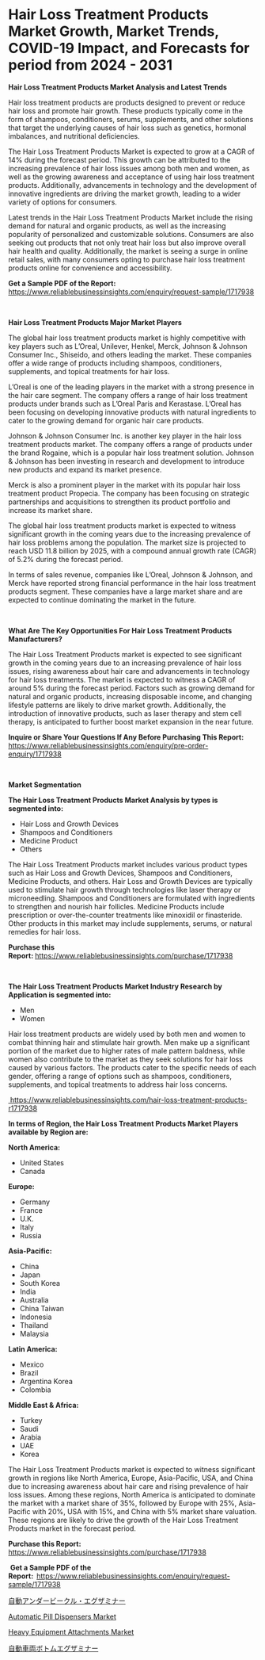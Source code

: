 <p><h1>Hair Loss Treatment Products Market Growth, Market Trends, COVID-19 Impact, and Forecasts for period from 2024 - 2031</h1></p><p><strong>Hair Loss Treatment Products Market Analysis and Latest Trends</strong></p>
<p><p>Hair loss treatment products are products designed to prevent or reduce hair loss and promote hair growth. These products typically come in the form of shampoos, conditioners, serums, supplements, and other solutions that target the underlying causes of hair loss such as genetics, hormonal imbalances, and nutritional deficiencies.</p><p>The Hair Loss Treatment Products Market is expected to grow at a CAGR of 14% during the forecast period. This growth can be attributed to the increasing prevalence of hair loss issues among both men and women, as well as the growing awareness and acceptance of using hair loss treatment products. Additionally, advancements in technology and the development of innovative ingredients are driving the market growth, leading to a wider variety of options for consumers.</p><p>Latest trends in the Hair Loss Treatment Products Market include the rising demand for natural and organic products, as well as the increasing popularity of personalized and customizable solutions. Consumers are also seeking out products that not only treat hair loss but also improve overall hair health and quality. Additionally, the market is seeing a surge in online retail sales, with many consumers opting to purchase hair loss treatment products online for convenience and accessibility.</p></p>
<p><strong>Get a Sample PDF of the Report:&nbsp;</strong> <a href="https://www.reliablebusinessinsights.com/enquiry/request-sample/1717938">https://www.reliablebusinessinsights.com/enquiry/request-sample/1717938</a></p>
<p>&nbsp;</p>
<p><strong>Hair Loss Treatment Products Major Market Players</strong></p>
<p><p>The global hair loss treatment products market is highly competitive with key players such as L’Oreal, Unilever, Henkel, Merck, Johnson & Johnson Consumer Inc., Shiseido, and others leading the market. These companies offer a wide range of products including shampoos, conditioners, supplements, and topical treatments for hair loss.</p><p>L’Oreal is one of the leading players in the market with a strong presence in the hair care segment. The company offers a range of hair loss treatment products under brands such as L’Oreal Paris and Kerastase. L’Oreal has been focusing on developing innovative products with natural ingredients to cater to the growing demand for organic hair care products.</p><p>Johnson & Johnson Consumer Inc. is another key player in the hair loss treatment products market. The company offers a range of products under the brand Rogaine, which is a popular hair loss treatment solution. Johnson & Johnson has been investing in research and development to introduce new products and expand its market presence.</p><p>Merck is also a prominent player in the market with its popular hair loss treatment product Propecia. The company has been focusing on strategic partnerships and acquisitions to strengthen its product portfolio and increase its market share.</p><p>The global hair loss treatment products market is expected to witness significant growth in the coming years due to the increasing prevalence of hair loss problems among the population. The market size is projected to reach USD 11.8 billion by 2025, with a compound annual growth rate (CAGR) of 5.2% during the forecast period.</p><p>In terms of sales revenue, companies like L’Oreal, Johnson & Johnson, and Merck have reported strong financial performance in the hair loss treatment products segment. These companies have a large market share and are expected to continue dominating the market in the future.</p></p>
<p>&nbsp;</p>
<p><strong>What Are The Key Opportunities For Hair Loss Treatment Products Manufacturers?</strong></p>
<p><p>The Hair Loss Treatment Products market is expected to see significant growth in the coming years due to an increasing prevalence of hair loss issues, rising awareness about hair care and advancements in technology for hair loss treatments. The market is expected to witness a CAGR of around 5% during the forecast period. Factors such as growing demand for natural and organic products, increasing disposable income, and changing lifestyle patterns are likely to drive market growth. Additionally, the introduction of innovative products, such as laser therapy and stem cell therapy, is anticipated to further boost market expansion in the near future.</p></p>
<p><strong>Inquire or Share Your Questions If Any Before Purchasing This Report:</strong> <a href="https://www.reliablebusinessinsights.com/enquiry/pre-order-enquiry/1717938">https://www.reliablebusinessinsights.com/enquiry/pre-order-enquiry/1717938</a></p>
<p>&nbsp;</p>
<p><strong>Market Segmentation</strong></p>
<p><strong>The Hair Loss Treatment Products Market Analysis by types is segmented into:</strong></p>
<p><ul><li>Hair Loss and Growth Devices</li><li>Shampoos and Conditioners</li><li>Medicine Product</li><li>Others</li></ul></p>
<p><p>The Hair Loss Treatment Products market includes various product types such as Hair Loss and Growth Devices, Shampoos and Conditioners, Medicine Products, and others. Hair Loss and Growth Devices are typically used to stimulate hair growth through technologies like laser therapy or microneedling. Shampoos and Conditioners are formulated with ingredients to strengthen and nourish hair follicles. Medicine Products include prescription or over-the-counter treatments like minoxidil or finasteride. Other products in this market may include supplements, serums, or natural remedies for hair loss.</p></p>
<p><strong>Purchase this Report:&nbsp;</strong><a href="https://www.reliablebusinessinsights.com/purchase/1717938">https://www.reliablebusinessinsights.com/purchase/1717938</a></p>
<p>&nbsp;</p>
<p><strong>The Hair Loss Treatment Products Market Industry Research by Application is segmented into:</strong></p>
<p><ul><li>Men</li><li>Women</li></ul></p>
<p><p>Hair loss treatment products are widely used by both men and women to combat thinning hair and stimulate hair growth. Men make up a significant portion of the market due to higher rates of male pattern baldness, while women also contribute to the market as they seek solutions for hair loss caused by various factors. The products cater to the specific needs of each gender, offering a range of options such as shampoos, conditioners, supplements, and topical treatments to address hair loss concerns.</p></p>
<p><a href="https://www.reliablebusinessinsights.com/hair-loss-treatment-products-r1717938">&nbsp;https://www.reliablebusinessinsights.com/hair-loss-treatment-products-r1717938</a></p>
<p><strong>In terms of Region, the Hair Loss Treatment Products Market Players available by Region are:</strong></p>
<p>
    <p> <strong> North America: </strong>
        <ul>
            <li>United States</li>
            <li>Canada</li>
        </ul>
        </p> 
    <p> <strong> Europe: </strong>
        <ul>
            <li>Germany</li>
            <li>France</li>
            <li>U.K.</li>
            <li>Italy</li>
            <li>Russia</li>
        </ul>
        </p> 
    <p> <strong> Asia-Pacific: </strong>
        <ul>
            <li>China</li>
            <li>Japan</li>
            <li>South Korea</li>
            <li>India</li>
            <li>Australia</li>
            <li>China Taiwan</li>
            <li>Indonesia</li>
            <li>Thailand</li>
            <li>Malaysia</li>
        </ul>
        </p> 
    <p> <strong> Latin America: </strong>
        <ul>
            <li>Mexico</li>
            <li>Brazil</li>
            <li>Argentina Korea</li>
            <li>Colombia</li>
        </ul>
        </p> 
    <p> <strong> Middle East & Africa: </strong>
        <ul>
            <li>Turkey</li>
            <li>Saudi</li>
            <li>Arabia</li>
            <li>UAE</li>
            <li>Korea</li>
        </ul>
    </p>
    </p>
<p><p>The Hair Loss Treatment Products market is expected to witness significant growth in regions like North America, Europe, Asia-Pacific, USA, and China due to increasing awareness about hair care and rising prevalence of hair loss issues. Among these regions, North America is anticipated to dominate the market with a market share of 35%, followed by Europe with 25%, Asia-Pacific with 20%, USA with 15%, and China with 5% market share valuation. These regions are likely to drive the growth of the Hair Loss Treatment Products market in the forecast period.</p></p>
<p><strong>Purchase this Report: </strong><a href="https://www.reliablebusinessinsights.com/purchase/1717938">https://www.reliablebusinessinsights.com/purchase/1717938</a></p>
<p>&nbsp;<strong>Get a Sample PDF of the Report:&nbsp;&nbsp;</strong><a href="https://www.reliablebusinessinsights.com/enquiry/request-sample/1717938">https://www.reliablebusinessinsights.com/enquiry/request-sample/1717938</a></p>
<p><strong></strong></p>
<p><p><a href="https://github.com/nxboeu02965442/Market-Research-Report-List-3/blob/main/2794607178056.md">自動アンダービークル・エグザミナー</a></p><p><a href="https://github.com/nathandecarvalho/Market-Research-Report-List-4/blob/main/automatic-pill-dispensers-market.md">Automatic Pill Dispensers Market</a></p><p><a href="https://github.com/julyju69/Market-Research-Report-List-4/blob/main/heavy-equipment-attachments-market.md">Heavy Equipment Attachments Market</a></p><p><a href="https://github.com/SimeonBode1/Market-Research-Report-List-1/blob/main/5309169178055.md">自動車両ボトムエグザミナー</a></p></p>